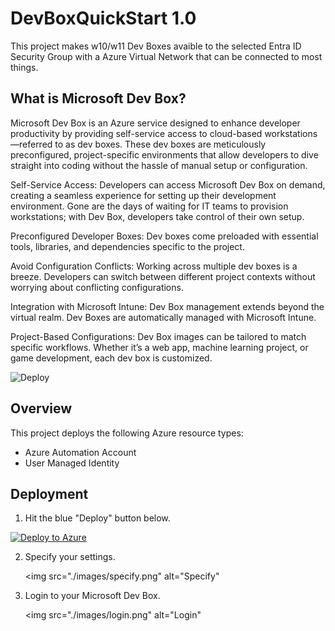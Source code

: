 # DevBoxQuickStart 1.0

This project makes w10/w11 Dev Boxes avaible to the selected Entra ID Security Group with a Azure Virtual Network that can be connected to most things. 

## What is Microsoft Dev Box?

Microsoft Dev Box is an Azure service designed to enhance developer productivity by providing self-service access to cloud-based workstations—referred to as dev boxes. These dev boxes are meticulously preconfigured, project-specific environments that allow developers to dive straight into coding without the hassle of manual setup or configuration. 

Self-Service Access: Developers can access Microsoft Dev Box on demand, creating a seamless experience for setting up their development environment. Gone are the days of waiting for IT teams to provision workstations; with Dev Box, developers take control of their own setup.

Preconfigured Developer Boxes: Dev boxes come preloaded with essential tools, libraries, and dependencies specific to the project.

Avoid Configuration Conflicts: Working across multiple dev boxes is a breeze. Developers can switch between different project contexts without worrying about conflicting configurations.

Integration with Microsoft Intune: Dev Box management extends beyond the virtual realm. Dev Boxes are automatically managed with Microsoft Intune.

Project-Based Configurations: Dev Box images can be tailored to match specific workflows. Whether it’s a web app, machine learning project, or game development, each dev box is customized.


   ![Deploy](./images/overview.png)


## Overview

This project deploys the following Azure resource types:

- Azure Automation Account 
- User Managed Identity

## Deployment

1. Hit the blue "Deploy" button below.

[![Deploy to Azure](https://aka.ms/deploytoazurebutton)](https://portal.azure.com/#create/Microsoft.Template/uri/https%3A%2F%2Fraw.githubusercontent.com%2Fmsdirtbag%2FAzurePolicyAutomator%2Fmain%2Fmain.json)

2. Specify your settings. 

   <img src="./images/specify.png" alt="Specify"

3. Login to your Microsoft Dev Box. 

   <img src="./images/login.png" alt="Login"


